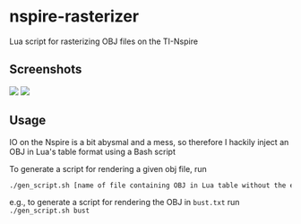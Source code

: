 # nspire-rasterizer

Lua script for rasterizing OBJ files on the TI-Nspire

## Screenshots
<image src="screenshots/bust.png">
<image src="screenshots/teapot.png">

## Usage

IO on the Nspire is a bit abysmal and a mess, so therefore I hackily inject an OBJ in Lua's table format using a Bash script

To generate a script for rendering a given obj file, run 
```bash
./gen_script.sh [name of file containing OBJ in Lua table without the extension]
```

e.g., to generate a script for rendering the OBJ in `bust.txt` run `./gen_script.sh bust`